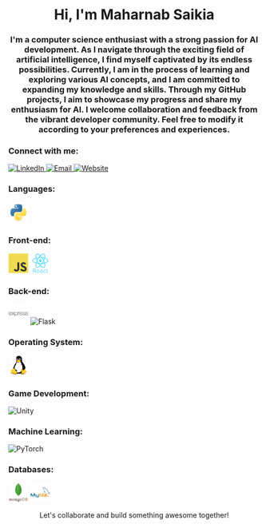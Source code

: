 <h1 align="center">Hi, I'm Maharnab Saikia</h1>
<h3 align="center">I'm a computer science enthusiast with a strong passion for AI development. As I navigate through the exciting field of artificial intelligence, I find myself captivated by its endless possibilities. Currently, I am in the process of learning and exploring various AI concepts, and I am committed to expanding my knowledge and skills. Through my GitHub projects, I aim to showcase my progress and share my enthusiasm for AI. I welcome collaboration and feedback from the vibrant developer community. Feel free to modify it according to your preferences and experiences.</h3>

<h3 align="left">Connect with me:</h3>
<p align="left">
  <a href="https://linkedin.com/in/maharnab-saikia" target="_blank">
    <img src="https://img.shields.io/badge/-Maharnab%20Saikia-blue?style=flat-square&logo=Linkedin&logoColor=white&link=https://linkedin.com/in/maharnab-saikia" alt="LinkedIn" />
  </a>
  <a href="mailto:maharnabsaikia@gmail.com" target="_blank">
    <img src="https://img.shields.io/badge/-Email-red?style=flat-square&logo=Gmail&logoColor=white&link=mailto:maharnabsaikia@gmail.com" alt="Email" />
  </a>
  <a href="https://defalt.vercel.app/" target="_blank">
    <img src="https://img.shields.io/badge/-Website-lightgrey?style=flat-square&logo=vercel&logoColor=white&link=https://defalt.vercel.app/" alt="Website" />
  </a>
</p>

<h3 align="left">Languages:</h3>
<p align="left">
  <img src="https://raw.githubusercontent.com/devicons/devicon/master/icons/python/python-original.svg" alt="Python" width="40" height="40" />
</p>

<h3 align="left">Front-end:</h3>
<p align="left">
  <img src="https://raw.githubusercontent.com/devicons/devicon/master/icons/javascript/javascript-original.svg" alt="JavaScript" width="40" height="40" />
  <img src="https://raw.githubusercontent.com/devicons/devicon/master/icons/react/react-original-wordmark.svg" alt="React" width="40" height="40" />
</p>

<h3 align="left">Back-end:</h3>
<p align="left">
  <img src="https://raw.githubusercontent.com/devicons/devicon/master/icons/express/express-original-wordmark.svg" alt="Express.js" width="40" height="40" />
  <img src="https://www.vectorlogo.zone/logos/pocoo_flask/pocoo_flask-icon.svg" alt="Flask" width="40" height="40" />
</p>

<h3 align="left">Operating System:</h3>
<p align="left">
  <img src="https://raw.githubusercontent.com/devicons/devicon/master/icons/linux/linux-original.svg" alt="Linux" width="40" height="40" />
</p>

<h3 align="left">Game Development:</h3>
<p align="left">
  <img src="https://www.vectorlogo.zone/logos/unity3d/unity3d-icon.svg" alt="Unity" width="40" height="40" />
</p>

<h3 align="left">Machine Learning:</h3>
<p align="left">
  <img src="https://www.vectorlogo.zone/logos/pytorch/pytorch-icon.svg" alt="PyTorch" width="40" height="40" />
</p>

<h3 align="left">Databases:</h3>
<p align="left">
  <img src="https://raw.githubusercontent.com/devicons/devicon/master/icons/mongodb/mongodb-original-wordmark.svg" alt="MongoDB" width="40" height="40" />
  <img src="https://raw.githubusercontent.com/devicons/devicon/master/icons/mysql/mysql-original-wordmark.svg" alt="MySQL" width="40" height="40" />
</p>

<p align="center">Let's collaborate and build something awesome together!</p>
